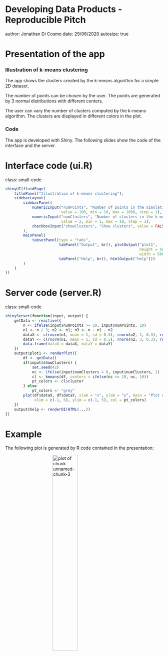 <style>
.small-code pre code {
  font-size: 1em;
}
</style>

Developing Data Products - Reproducible Pitch
========================================================
author: Jonathan Di Cosmo
date: 29/06/2020
autosize: true

Presentation of the app
========================================================

### Illustration of k-means clustering

The app shows the clusters created by the k-means algorithm for a simple 2D dataset.

The number of points can be chosen by the user. The points are generated by 3 normal distributions with different centers.

The user can vary the number of clusters computed by the k-means algorithm. The clusters are displayed in different colors in the plot.

### Code

The app is developed with Shiny. The following slides show the code of the interface and the server.

Interface code (ui.R)
========================================================
class: small-code


```r
shinyUI(fluidPage(
    titlePanel("Illustration of k-means clustering"),
    sidebarLayout(
        sidebarPanel(
            numericInput("numPoints", "Number of points in the simulation:",
                         value = 100, min = 10, max = 1000, step = 1),
            numericInput("numClusters", "Number of clusters in the k-means algorithm:",
                         value = 2, min = 1, max = 10, step = 1),
            checkboxInput("showClusters", "Show clusters", value = FALSE)
        ),
        mainPanel(
            tabsetPanel(type = "tabs",
                        tabPanel("Output", br(), plotOutput("plot1", 
                                                            height = 500, 
                                                            width = 500)),
                        tabPanel("Help", br(), htmlOutput("help")))
        )
    )
))
```

Server code (server.R)
========================================================
class: small-code


```r
shinyServer(function(input, output) {
    getData <- reactive({
        n <- ifelse(input$numPoints >= 20, input$numPoints, 20)
        n1 <- n / 3; n2 <- n1; n3 <- n - n1 - n2
        dataX <- c(rnorm(n1, mean = 1, sd = 0.5), rnorm(n2, 1, 0.3), rnorm(n3, 3, 0.3))
        dataY <- c(rnorm(n1, mean = 1, sd = 0.5), rnorm(n2, 3, 0.3), rnorm(n3, 1, 0.3))
        data.frame(dataX = dataX, dataY = dataY)
    })
    output$plot1 <- renderPlot({
        df <- getData()
        if(input$showClusters) {
            set.seed(42)
            nc <- ifelse(input$numClusters > 0, input$numClusters, 1)
            cl <- kmeans(df, centers = ifelse(nc <= 10, nc, 10))
            pt_colors <- cl$cluster
        } else
            pt_colors <- "grey"
        plot(df$dataX, df$dataY, xlab = "x", ylab = "y", main = "Plot of Random Points",
             xlim = c(-1, 5), ylim = c(-1, 5), col = pt_colors)
    })
    output$help <- renderUI(HTML(...))
})
```

Example
========================================================

The following plot is generated by R code contained in the presentation:

<img src="presentation-figure/unnamed-chunk-3-1.png" title="plot of chunk unnamed-chunk-3" alt="plot of chunk unnamed-chunk-3" width="40%" style="display: block; margin: auto;" />
